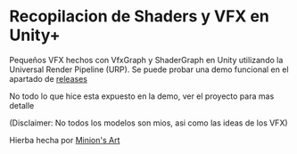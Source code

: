 # Recopilacion de Shaders y VFX en Unity+

Pequeños VFX hechos con VfxGraph y ShaderGraph en Unity utilizando la Universal Render Pipeline (URP).
Se puede probar una demo funcional en el apartado de [releases](https://github.com/FerLS/UnityShaderGraphAndVFX/releases/tag/1.0.0)

No todo lo que hice esta expuesto en la demo, ver el proyecto para mas detalle

(Disclaimer: No todos los modelos son mios, asi como las ideas de los VFX)

Hierba hecha por [Minion's Art](https://www.patreon.com/minionsart)
